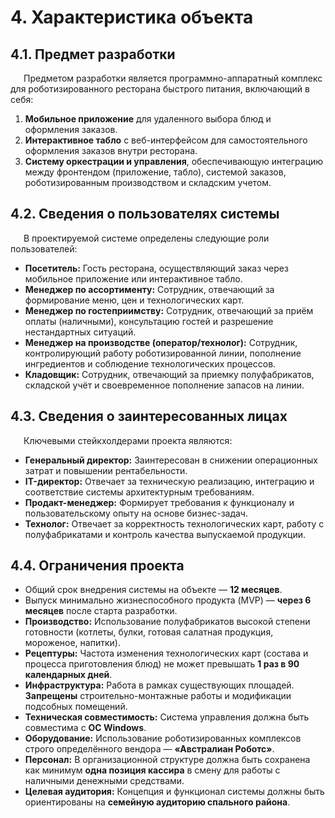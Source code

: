 # 4. Характеристика объекта

## 4.1. Предмет разработки

<p style="text-indent: 1.5em;">Предметом разработки является программно-аппаратный комплекс для роботизированного ресторана быстрого питания, включающий в себя:

1.  **Мобильное приложение** для удаленного выбора блюд и оформления заказов.
2.  **Интерактивное табло** с веб-интерфейсом для самостоятельного оформления заказов внутри ресторана.
3.  **Систему оркестрации и управления**, обеспечивающую интеграцию между фронтендом (приложение, табло), системой заказов, роботизированным производством и складским учетом.

## 4.2. Сведения о пользователях системы

<p style="text-indent: 1.5em;">В проектируемой системе определены следующие роли пользователей:

*   **Посетитель:** Гость ресторана, осуществляющий заказ через мобильное приложение или интерактивное табло.
*   **Менеджер по ассортименту:** Сотрудник, отвечающий за формирование меню, цен и технологических карт.
*   **Менеджер по гостеприимству:** Сотрудник, отвечающий за приём оплаты (наличными), консультацию гостей и разрешение нестандартных ситуаций.
*   **Менеджер на производстве (оператор/технолог):** Сотрудник, контролирующий работу роботизированной линии, пополнение ингредиентов и соблюдение технологических процессов.
*   **Кладовщик:** Сотрудник, отвечающий за приемку полуфабрикатов, складской учёт и своевременное пополнение запасов на линии.

## 4.3. Сведения о заинтересованных лицах

<p style="text-indent: 1.5em;">Ключевыми стейкхолдерами проекта являются:

*   **Генеральный директор:** Заинтересован в снижении операционных затрат и повышении рентабельности.
*   **IT-директор:** Отвечает за техническую реализацию, интеграцию и соответствие системы архитектурным требованиям.
*   **Продакт-менеджер:** Формирует требования к функционалу и пользовательскому опыту на основе бизнес-задач.
*   **Технолог:** Отвечает за корректность технологических карт, работу с полуфабрикатами и контроль качества выпускаемой продукции.

## 4.4. Ограничения проекта

*   Общий срок внедрения системы на объекте — **12 месяцев**.
*   Выпуск минимально жизнеспособного продукта (MVP) — **через 6 месяцев** после старта разработки.
*   **Производство:** Использование полуфабрикатов высокой степени готовности (котлеты, булки, готовая салатная продукция, мороженое, напитки).
*   **Рецептуры:** Частота изменения технологических карт (состава и процесса приготовления блюд) не может превышать **1 раз в 90 календарных дней**.
*   **Инфраструктура:** Работа в рамках существующих площадей. **Запрещены** строительно-монтажные работы и модификации подсобных помещений.
*   **Техническая совместимость:** Система управления должна быть совместима с **ОС Windows**.
*   **Оборудование:** Использование роботизированных комплексов строго определённого вендора — **«Австралиан Роботс»**.
*   **Персонал:** В организационной структуре должна быть сохранена как минимум **одна позиция кассира** в смену для работы с наличными денежными средствами.
*   **Целевая аудитория:** Концепция и функционал системы должны быть ориентированы на **семейную аудиторию спального района**.

